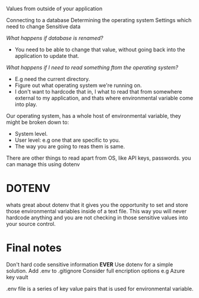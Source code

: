 Values from outside of your application

Connecting to a database
Determining the operating system
Settings which need to change
Sensitive data

*What happens if database is renamed?*
- You need to be able to change that value, without going back into the application to update that.

*What happens if I need  to read something ftom the operating system?*
- E.g need the current directory.
- Figure out what operating system we're running on.
- I don't want to hardcode that in, I what to read that from somewhere external to my application, and thats where environmental variable come into play.

Our operating system, has a whole host of environmental variable, they might be broken down to:
- System level.
- User level: e.g one that are specific to you.
- The way you are going to reas them is same.


There are other things to read apart from OS, like API keys, passwords.
you can manage this using dotenv

# DOTENV

whats great about dotenv that it gives you the opportunity to set and store those environmental variables inside of a text file.
 This way you will never hardcode anything and you are not checking in those sensitive values into your source control.

 # Final notes

Don't hard code sensitive information **EVER**
Use dotenv for a simple solution.
Add .env to .gitignore
Consider full encription options e.g Azure key vault

.env file is a series of key value pairs that is used for environmental variable.